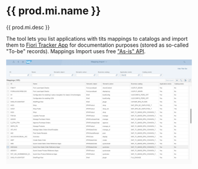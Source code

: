 # {{ prod.mi.name }}
{{ prod.mi.desc }}

The tool lets you list applications with tits mappings to catalogs and import them to [Fiori Tracker App](../../tracked/SPS03/apps.md) for documentation purposes (stored as so-called "To-be" records). Mappings Import uses free ["As-is" API](../../asis/SPS02/main.md).

[![Mappings Import](res/mi.png)](res/mi.png)